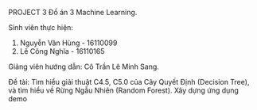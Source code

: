 PROJECT 3
Đồ án 3 Machine Learning.

Sinh viên thực hiện:
1. Nguyễn Văn Hùng  - 16110099
2. Lê Công Nghĩa - 16110165

Giảng viên hướng dẫn:
Cô Trần Lê Minh Sang.

Đề tài: Tìm hiểu giải thuật C4.5, C5.0 của Cây Quyết Định (Decision Tree), và tìm hiểu về Rừng Ngẫu Nhiên (Random Forest). Xây dựng ứng dụng demo 
